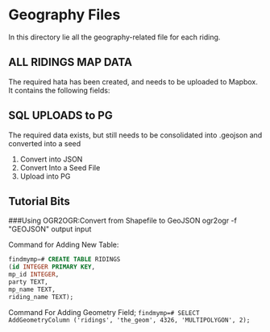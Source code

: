 # Geography Files
In this directory lie all the geography-related file for each riding.

## ALL RIDINGS MAP DATA
The required hata has been created, and needs to be uploaded to Mapbox. It contains the following fields:

## SQL UPLOADS to PG
The required data exists, but still needs to be consolidated into .geojson and converted into a seed
1. Convert into JSON
2. Convert Into a Seed File
3. Upload into PG

## Tutorial Bits
###Using OGR2OGR:Convert from Shapefile to GeoJSON
ogr2ogr -f "GEOJSON" output input

Command for Adding New Table:
```SQL
findmymp=# CREATE TABLE RIDINGS
(id INTEGER PRIMARY KEY,
mp_id INTEGER,
party TEXT,
mp_name TEXT,
riding_name TEXT);
```

Command For Adding Geometry Field; ```findmymp=# SELECT AddGeometryColumn ('ridings', 'the_geom', 4326, 'MULTIPOLYGON', 2);```
